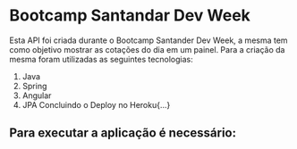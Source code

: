 # Bootcamp Santandar Dev Week 
Esta API foi criada durante o Bootcamp Santander Dev Week, a mesma tem como objetivo mostrar as cotações do dia em um painel. 
Para a criação da mesma foram utilizadas as seguintes tecnologias: 
1. Java
2. Spring
3. Angular
4. JPA
Concluindo o Deploy no Heroku{...}

## Para executar a aplicação é necessário: 
